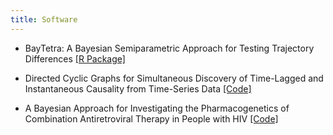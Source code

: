 ```yaml
---
title: Software
---
```


- BayTetra: A Bayesian Semiparametric Approach for Testing Trajectory Differences [[R Package]](https://github.com/bluejw/BayTetra)

- Directed Cyclic Graphs for Simultaneous Discovery of Time-Lagged and Instantaneous Causality from Time-Series Data [[Code]](https://github.com/bluejw/BayesDCG)

- A Bayesian Approach for Investigating the Pharmacogenetics of Combination Antiretroviral Therapy in People with HIV [[Code]](https://github.com/bluejw/BayesPharmacogenetics)
